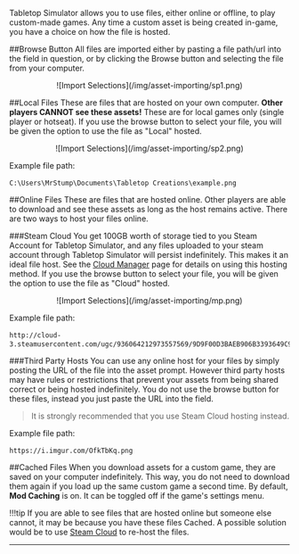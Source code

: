 Tabletop Simulator allows you to use files, either online or offline, to play custom-made games. Any time a custom asset is being created in-game, you have a choice on how the file is hosted.

##Browse Button
All files are imported either by pasting a file path/url into the field in question, or by clicking the Browse button and selecting the file from your computer.

<center>![Import Selections](/img/asset-importing/sp1.png)</center>

##Local Files
These are files that are hosted on your own computer. **Other players CANNOT see these assets!** These are for local games only (single player or hotseat). If you use the browse button to select your file, you will be given the option to use the file as "Local" hosted.

<center>![Import Selections](/img/asset-importing/sp2.png)</center>

Example file path:

    C:\Users\MrStump\Documents\Tabletop Creations\example.png



##Online Files
These are files that are hosted online. Other players are able to download and see these assets as long as the host remains active. There are two ways to host your files online.

###Steam Cloud
You get 100GB worth of storage tied to you Steam Account for Tabletop Simulator, and any files uploaded to your steam account through Tabletop Simulator will persist indefinitely. This makes it an ideal file host. See the [Cloud Manager](cloud-manager.md) page for details on using this hosting method. If you use the browse button to select your file, you will be given the option to use  the file as "Cloud" hosted.

<center>![Import Selections](/img/asset-importing/mp.png)</center>

Example file path:

    http://cloud-3.steamusercontent.com/ugc/936064212973557569/9D9F00D3BAEB906B3393649C931267AB6F24D915/

###Third Party Hosts
You can use any online host for your files by simply posting the URL of the file into the asset prompt. However third party hosts may have rules or restrictions that prevent your assets from being shared correct or being hosted indefinitely. You do not use the browse button for these files, instead you just paste the URL into the field.

> It is strongly recommended that you use Steam Cloud hosting instead.

Example file path:

    https://i.imgur.com/OfkTbKq.png

##Cached Files
When you download assets for a custom game, they are saved on your computer indefinitely. This way, you do not need to download them again if you load up the same custom game a second time. By default, **Mod Caching** is on. It can be toggled off if the game's settings menu.

!!!tip
    If you are able to see files that are hosted online but someone else cannot, it may be because you have these files Cached. A possible solution would be to use [Steam Cloud](cloud-manager.md) to re-host the files.



---
